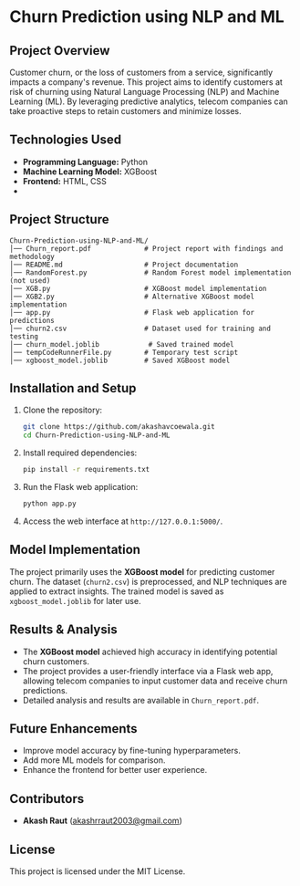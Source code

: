 
# Churn Prediction using NLP and ML

## Project Overview
Customer churn, or the loss of customers from a service, significantly impacts a company's revenue. This project aims to identify customers at risk of churning using Natural Language Processing (NLP) and Machine Learning (ML). By leveraging predictive analytics, telecom companies can take proactive steps to retain customers and minimize losses.

## Technologies Used
- **Programming Language:** Python
- **Machine Learning Model:** XGBoost
- **Frontend:** HTML, CSS
- 

## Project Structure
```
Churn-Prediction-using-NLP-and-ML/
│── Churn_report.pdf             # Project report with findings and methodology
│── README.md                    # Project documentation
│── RandomForest.py              # Random Forest model implementation (not used)
│── XGB.py                       # XGBoost model implementation
│── XGB2.py                      # Alternative XGBoost model implementation
│── app.py                       # Flask web application for predictions
│── churn2.csv                   # Dataset used for training and testing
│── churn_model.joblib            # Saved trained model
│── tempCodeRunnerFile.py        # Temporary test script
│── xgboost_model.joblib         # Saved XGBoost model
```

## Installation and Setup
1. Clone the repository:
   ```sh
   git clone https://github.com/akashavcoewala.git
   cd Churn-Prediction-using-NLP-and-ML
   ```
2. Install required dependencies:
   ```sh
   pip install -r requirements.txt
   ```
3. Run the Flask web application:
   ```sh
   python app.py
   ```
4. Access the web interface at `http://127.0.0.1:5000/`.

## Model Implementation
The project primarily uses the **XGBoost model** for predicting customer churn. The dataset (`churn2.csv`) is preprocessed, and NLP techniques are applied to extract insights. The trained model is saved as `xgboost_model.joblib` for later use.

## Results & Analysis
- The **XGBoost model** achieved high accuracy in identifying potential churn customers.
- The project provides a user-friendly interface via a Flask web app, allowing telecom companies to input customer data and receive churn predictions.
- Detailed analysis and results are available in `Churn_report.pdf`.

## Future Enhancements
- Improve model accuracy by fine-tuning hyperparameters.
- Add more ML models for comparison.
- Enhance the frontend for better user experience.

## Contributors
- **Akash Raut** (akashrraut2003@gmail.com)

## License
This project is licensed under the MIT License.

